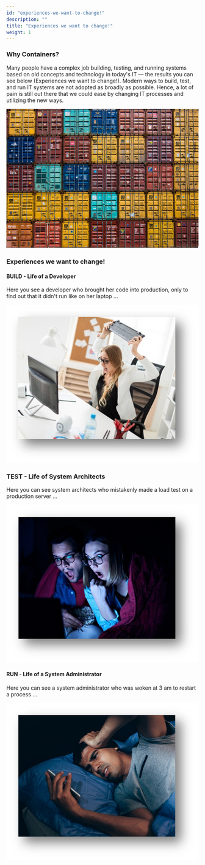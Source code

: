 ```yaml
---
id: "experiences-we-want-to-change!"
description: ""
title: "Experiences we want to change!"
weight: 1
---
```


### Why Containers?

Many people have a complex job building, testing, and running systems based on old concepts and technology in today's IT — the results you can see below (Experiences we want to change!). Modern ways to build, test, and run IT systems are not adopted as broadly as possible. Hence, a lot of pain is still out there that we could ease by changing IT processes and utilizing the new ways.

![containers](containers.png)

### Experiences we want to change!

#### BUILD - Life of a Developer
Here you see a developer who brought her code into production, only to find out that it didn't run like on her laptop ...

![exp1](exp1.png)

### TEST - Life of System Architects
Here you can see system architects who mistakenly made a load test on a production server ...

![exp2](exp2.png)

#### RUN - Life of a System Administrator
Here you can see a system administrator who was woken at 3 am to restart a process ...

![exp3](exp3.png)